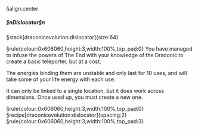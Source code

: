 §align:center
##### §nDislocator§n

§stack[draconicevolution:dislocator]{size:64}

§rule{colour:0x606060,height:3,width:100%,top_pad:0}
You have managed to infuse the powers of The End with your knowledge of the Draconic to create a basic teleporter, but at a cost.

The energies binding them are unstable and only last for 10 uses, and will take some of your life energy with each use.

It can only be linked to a single location, but it does work across dimensions. Once used up, you must create a new one.

§rule{colour:0x606060,height:3,width:100%,top_pad:0}
§recipe[draconicevolution:dislocator]{spacing:2}
§rule{colour:0x606060,height:3,width:100%,top_pad:3}
